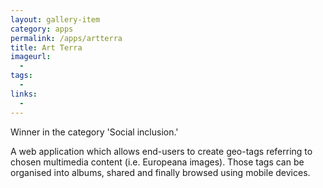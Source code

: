 ```yaml
---
layout: gallery-item
category: apps
permalink: /apps/artterra
title: Art Terra 
imageurl:
  - 
tags:
  - 
links:
  - 
---
```


Winner in the category 'Social inclusion.'

A web application which allows end-users to create geo-tags referring to chosen multimedia content (i.e. Europeana images). Those tags can be organised into albums, shared and finally browsed using mobile devices.
